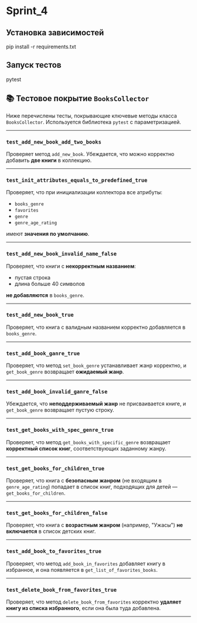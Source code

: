 # Sprint_4

## Установка зависимостей
pip install -r requirements.txt

## Запуск тестов
pytest

## 📚 Тестовое покрытие `BooksCollector`

Ниже перечислены тесты, покрывающие ключевые методы класса `BooksCollector`. Используется библиотека `pytest` с параметризацией.

---

### `test_add_new_book_add_two_books`

Проверяет метод `add_new_book`. Убеждается, что можно корректно добавить **две книги** в коллекцию.

---

### `test_init_attributes_equals_to_predefined_true`

Проверяет, что при инициализации коллектора все атрибуты:

- `books_genre`
- `favorites`
- `genre`
- `genre_age_rating`

имеют **значения по умолчанию**.

---

### `test_add_new_book_invalid_name_false`

Проверяет, что книги с **некорректным названием**:

- пустая строка
- длина больше 40 символов

**не добавляются** в `books_genre`.

---

### `test_add_new_book_true`

Проверяет, что книга с валидным названием корректно добавляется в `books_genre`.

---

### `test_add_book_ganre_true`

Проверяет, что метод `set_book_genre` устанавливает жанр корректно, и `get_book_genre` возвращает **ожидаемый жанр**.

---

### `test_add_book_invalid_ganre_false`

Убеждается, что **неподдерживаемый жанр** не присваивается книге, и `get_book_genre` возвращает пустую строку.

---

### `test_get_books_with_spec_genre_true`

Проверяет, что метод `get_books_with_specific_genre` возвращает **корректный список книг**, соответствующих заданному жанру.

---

### `test_get_books_for_children_true`

Проверяет, что книга с **безопасным жанром** (не входящим в `genre_age_rating`) попадает в список книг, подходящих для детей — `get_books_for_children`.

---

### `test_get_books_for_children_false`

Проверяет, что книга с **возрастным жанром** (например, "Ужасы") **не включается** в список детских книг.

---

### `test_add_book_to_favorites_true`

Проверяет, что метод `add_book_in_favorites` добавляет книгу в избранное, и она появляется в `get_list_of_favorites_books`.

---

### `test_delete_book_from_favorites_true`

Проверяет, что метод `delete_book_from_favorites` корректно **удаляет книгу из списка избранного**, если она была туда добавлена.

---
